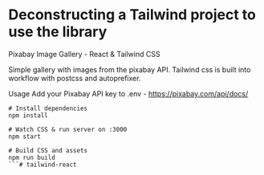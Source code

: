 # Deconstructing a Tailwind project to use the library

Pixabay Image Gallery - React & Tailwind CSS 

Simple gallery with images from the pixabay API. Tailwind css is built into workflow with postcss and autoprefixer.

Usage
Add your Pixabay API key to .env - https://pixabay.com/api/docs/

```
# Install dependencies
npm install

# Watch CSS & run server on :3000
npm start

# Build CSS and assets
npm run build
```# tailwind-react
